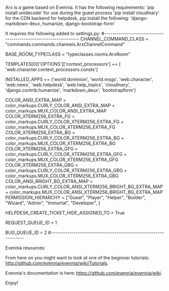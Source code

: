 Arx is a game based on Evennia. It has the following requirements:
'pip install unidecode' for use during the guest process
'pip install cloudinary' for the CDN backend
for helpdesk, pip install the following: 'django-markdown-deux,
humanize, django-bootstrap-form'

It requires the following added to settings.py:
#-----------------------------------------------------------------
CHANNEL_COMMAND_CLASS = "commands.commands.channels.ArxChannelCommand"

BASE_ROOM_TYPECLASS = "typeclasses.rooms.ArxRoom"

TEMPLATES[0]['OPTIONS']['context_processors'] += [
    'web.character.context_processors.consts']

INSTALLED_APPS += ('world.dominion',
                   'world.msgs',
                   'web.character',
                   'web.news',
                   'web.helpdesk',
                   'web.help_topics',
                   'cloudinary',
                   'django.contrib.humanize',
                   'markdown_deux',
                   'bootstrapform')

COLOR_ANSI_EXTRA_MAP = color_markups.CURLY_COLOR_ANSI_EXTRA_MAP + color_markups.MUX_COLOR_ANSI_EXTRA_MAP
COLOR_XTERM256_EXTRA_FG = color_markups.CURLY_COLOR_XTERM256_EXTRA_FG + color_markups.MUX_COLOR_XTERM256_EXTRA_FG
COLOR_XTERM256_EXTRA_BG = color_markups.CURLY_COLOR_XTERM256_EXTRA_BG + color_markups.MUX_COLOR_XTERM256_EXTRA_BG
COLOR_XTERM256_EXTRA_GFG = color_markups.CURLY_COLOR_XTERM256_EXTRA_GFG + color_markups.MUX_COLOR_XTERM256_EXTRA_GFG
COLOR_XTERM256_EXTRA_GBG = color_markups.CURLY_COLOR_XTERM256_EXTRA_GBG + color_markups.MUX_COLOR_XTERM256_EXTRA_GBG
COLOR_ANSI_BRIGHT_BG_EXTRA_MAP = color_markups.CURLY_COLOR_ANSI_XTERM256_BRIGHT_BG_EXTRA_MAP + color_markups.MUX_COLOR_ANSI_XTERM256_BRIGHT_BG_EXTRA_MAP
PERMISSION_HIERARCHY = ["Guest",
                        "Player",
                        "Helper",
                        "Builder",
                        "Wizard",
                        "Admin",
                        "Immortal",
                        "Developer",
                        ]


HELPDESK_CREATE_TICKET_HIDE_ASSIGNED_TO = True


REQUEST_QUEUE_ID = 1

BUG_QUEUE_ID = 2
#----------------------------------------------------------------

Evennia resources:

From here on you might want to look at one of the beginner tutorials:
http://github.com/evennia/evennia/wiki/Tutorials.

Evennia's documentation is here: 
https://github.com/evennia/evennia/wiki.

Enjoy!
